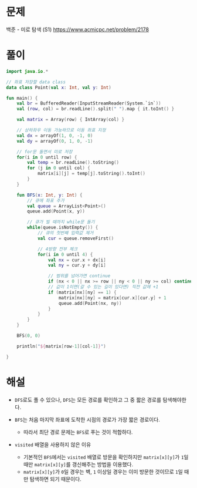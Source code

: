 # 문제
백준 - 미로 탐색 (S1)
https://www.acmicpc.net/problem/2178


# 풀이

```Kotlin
import java.io.*

// 좌표 저장할 data class
data class Point(val x: Int, val y: Int)

fun main() {
    val br = BufferedReader(InputStreamReader(System.`in`))
    val (row, col) = br.readLine().split(" ").map { it.toInt() }

    val matrix = Array(row) { IntArray(col) }

    // 상하좌우 이동 가능하므로 이동 좌표 지정
    val dx = arrayOf(1, 0, -1, 0)
    val dy = arrayOf(0, 1, 0, -1)

    // for문 돌면서 미로 저장
    for(i in 0 until row) {
        val temp = br.readLine().toString()
        for (j in 0 until col) {
            matrix[i][j] = temp[j].toString().toInt()
        }
    }

    fun BFS(x: Int, y: Int) {
        // 큐에 좌표 추가
        val queue = ArrayList<Point>()
        queue.add(Point(x, y))

        // 큐가 빌 때까지 while문 돌기
        while(queue.isNotEmpty()) {
            // 큐의 첫번째 입력값 제거
            val cur = queue.removeFirst()

            // 4방향 전부 체크
            for(i in 0 until 4) {
                val nx = cur.x + dx[i]
                val ny = cur.y + dy[i]

                // 범위를 넘어가면 continue
                if (nx < 0 || nx >= row || ny < 0 || ny >= col) continue
                // 값이 1이면(갈 수 있는 길이 있다면) 직전 값에 +1
                if (matrix[nx][ny] == 1) {
                    matrix[nx][ny] = matrix[cur.x][cur.y] + 1
                    queue.add(Point(nx, ny))
                }
            }
        }
    }

    BFS(0, 0)

    println("${matrix[row-1][col-1]}")

}
```


# 해설
* `DFS`로도 풀 수 있으나, `DFS`는 모든 경로를 확인하고 그 중 짧은 경로를 탐색해야한다.
* `BFS`는 처음 마지막 좌표에 도착한 시점의 경로가 가장 짧은 경로이다.
    * 따라서 최단 경로 문제는 `BFS`로 푸는 것이 적합하다.

* `visited` 배열을 사용하지 않은 이유
    * 기본적인 `BFS`에서는 `visited` 배열로 방문을 확인하지만 `matrix[x][y]`가 `1`일 때만 `matrix[x][y]`를 갱신해주는 방법을 이용했다.
    * `matrix[x][y]`가 `0`일 경우는 벽, `1` 이상일 경우는 이미 방문한 것이므로 `1`일 때만 탐색하면 되기 때문이다.
